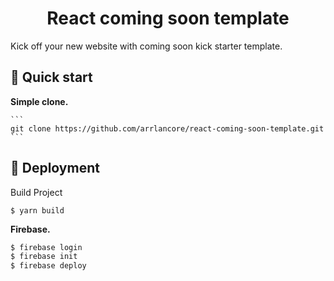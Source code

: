 <h1 align="center">
  React coming soon template
</h1>

Kick off your new website with coming soon kick starter template.


## 🚀 Quick start

**Simple clone.**

    ```
    git clone https://github.com/arrlancore/react-coming-soon-template.git
    ```
## 🚀 Deployment
Build Project

    $ yarn build

**Firebase.**
```sh
$ firebase login
$ firebase init
$ firebase deploy
```
